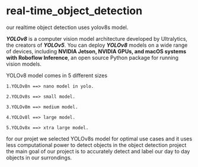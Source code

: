 # real-time_object_detection

our realtime object detection uses yolov8s model.

***YOLOv8*** is a computer vision model architecture developed by Ultralytics, the creators of ***YOLOv5***. You can deploy ***YOLOv8*** models on a wide range of devices, including **NVIDIA Jetson, NVIDIA GPUs, and macOS systems with Roboflow Inference**, an open source Python package for running vision models.

YOLOv8 model comes in 5 different sizes 


    1.YOLOv8n ==> nano model in yolo.

    2.YOLOv8s ==> small model.

    3.YOLOv8m ==> medium model.

    4.YOLOv8l ==> large model.

    5.YOLOv8x ==> xtra large model.

for our projet we selected YOLOv8s model for optimal use cases and it uses less computational power to detect objects in the object detection project 
    the main goal of our project is to accurately detect and label our day to day objects in our surrondings.